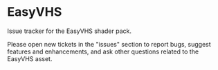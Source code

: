 # EasyVHS
Issue tracker for the EasyVHS shader pack.

Please open new tickets in the "issues" section to report bugs, suggest features and enhancements, and ask other questions related to the EasyVHS asset.


